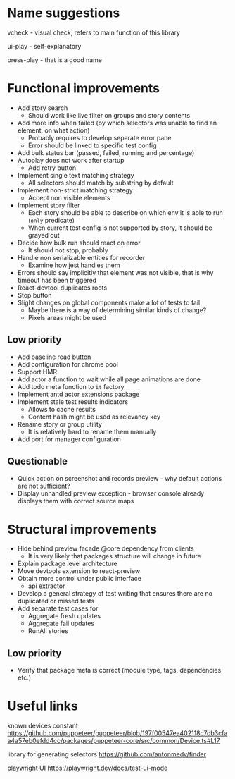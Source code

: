 # Name suggestions

vcheck - visual check, refers to main function of this library

ui-play - self-explanatory

press-play - that is a good name

# Functional improvements

* Add story search
  * Should work like live filter on groups and story contents
* Add more info when failed (by which selectors was unable to find an element, on what action)
  * Probably requires to develop separate error pane
  * Error should be linked to specific test config
* Add bulk status bar (passed, failed, running and percentage)
* Autoplay does not work after startup
  * Add retry button
* Implement single text matching strategy
  * All selectors should match by substring by default
* Implement non-strict matching strategy
  * Accept non visible elements
* Implement story filter
  * Each story should be able to describe on which env it is able to run (`only` predicate)
  * When current test config is not supported by story, it should be grayed out
* Decide how bulk run should react on error
  * It should not stop, probably
* Handle non serializable entities for recorder
  * Examine how jest handles them
* Errors should say implicitly that element was not visible, that is why timeout has been triggered
* React-devtool duplicates roots
* Stop button
* Slight changes on global components make a lot of tests to fail
  * Maybe there is a way of determining similar kinds of change?
  * Pixels areas might be used

## Low priority

* Add baseline read button
* Add configuration for chrome pool
* Support HMR
* Add actor a function to wait while all page animations are done
* Add todo meta function to `it` factory
* Implement antd actor extensions package
* Implement stale test results indicators
  * Allows to cache results
  * Content hash might be used as relevancy key
* Rename story or group utility
  * It is relatively hard to rename them manually
* Add port for manager configuration

## Questionable

* Quick action on screenshot and records preview - why default actions are not sufficient?
* Display unhandled preview exception - browser console already displays them with correct source maps

# Structural improvements

* Hide behind preview facade @core dependency from clients
  * It is very likely that packages structure will change in future
* Explain package level architecture
* Move devtools extension to react-preview
* Obtain more control under public interface
  * api extractor
* Develop a general strategy of test writing that ensures there are no duplicated or missed tests
* Add separate test cases for
  * Aggregate fresh updates
  * Aggregate fail updates
  * RunAll stories

## Low priority

* Verify that package meta is correct (module type, tags, dependencies etc.)

# Useful links

known devices constant https://github.com/puppeteer/puppeteer/blob/197f00547ea402118c7db3cfaa4a57eb0efdd4cc/packages/puppeteer-core/src/common/Device.ts#L17

library for generating selectors https://github.com/antonmedv/finder

playwright UI https://playwright.dev/docs/test-ui-mode

